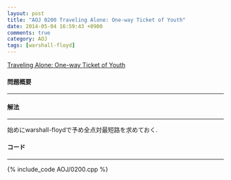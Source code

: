 ```yaml
---
layout: post
title: "AOJ 0200 Traveling Alone: One-way Ticket of Youth"
date: 2014-05-04 16:59:43 +0900
comments: true
category: AOJ
tags: [warshall-floyd]
---
```


[Traveling Alone: One-way Ticket of Youth](http://judge.u-aizu.ac.jp/onlinejudge/description.jsp?id=0200)

#### 問題概要

****

#### 解法

****

始めにwarshall-floydで予め全点対最短路を求めておく.

#### コード

****

{% include_code AOJ/0200.cpp %}

